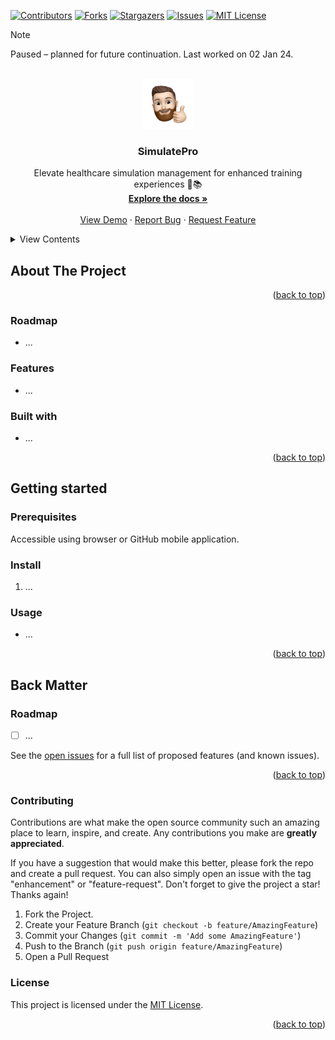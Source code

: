 <!-- TOP ROW OF BADGES -->

[![Contributors][contributors-shield]][contributors-url]
[![Forks][forks-shield]][forks-url]
[![Stargazers][stars-shield]][stars-url]
[![Issues][issues-shield]][issues-url]
[![MIT License][license-shield]][license-url]

<a name="readme-top"></a>

> [!NOTE] 
> Paused – planned for future continuation. Last worked on 02 Jan 24.

<!-- PROJECT LOGO -->
<br />
<div align="center">
  <a href="https://github.com/smcnab1/SimulatePro">
    <img src="images/avatar.png" alt="Logo" width="80" height="80">
  </a>

<h3 align="center">SimulatePro</h3>

  <p align="center">
    Elevate healthcare simulation management for enhanced training experiences 🏥📚
    <br />
    <a href="https://github.com/smcnab1/SimulatePro"><strong>Explore the docs »</strong></a>
    <br />
    <br />
    <a href="https://github.com/smcnab1/SimulatePro">View Demo</a>
    ·
    <a href="https://github.com/smcnab1/SimulatePro/issues">Report Bug</a>
    ·
    <a href="https://github.com/smcnab1/SimulatePro/issues">Request Feature</a>
  </p>
</div>

<details>
  <summary>View Contents</summary>

_Last Updated 02 Jan 24_
<!-- toc -->

- [About The Project](#about-the-project)
  - [Features](#features)
  - [Built with](#built-with)
- [Getting started](#getting-started)
  - [Prerequisites](#prerequisites)
  - [Install](#install)
  - [Usage](#usage)
- [Back Matter](#back-matter)
  - [Roadmap](#roadmap)
  - [Contributing](#contributing)
  - [License](#license)

<!-- tocstop -->
  
</details>

<!-- ABOUT THE PROJECT -->
## About The Project
<!-- <div align="center">
  <a href="https://github.com/smcnab1/SimulatePro">
    <img src="images/screenshot.png" alt="Logo" width="100%" height="auto">
  </a>
  </div>
  -->


<p align="right">(<a href="#readme-top">back to top</a>)</p>

### Roadmap
- ...

### Features

- ...

### Built with

- ...

<p align="right">(<a href="#readme-top">back to top</a>)</p>

## Getting started

### Prerequisites

Accessible using browser or GitHub mobile application.

### Install

1. ...

### Usage

- ...

<p align="right">(<a href="#readme-top">back to top</a>)</p>

## Back Matter

<!-- ROADMAP -->
### Roadmap

- [ ] ...

See the [open issues](https://github.com/smcnab1/SimulatePro/issues) for a full list of proposed features (and known issues).

<p align="right">(<a href="#readme-top">back to top</a>)</p>

<!-- CONTRIBUTING -->

<a name="contributing"></a>

### Contributing

Contributions are what make the open source community such an amazing place to learn, inspire, and create. Any contributions you make are **greatly appreciated**.

If you have a suggestion that would make this better, please fork the repo and create a pull request. You can also simply open an issue with the tag "enhancement" or "feature-request".
Don't forget to give the project a star! Thanks again!

1. Fork the Project.
2. Create your Feature Branch (`git checkout -b feature/AmazingFeature`)
3. Commit your Changes (`git commit -m 'Add some AmazingFeature'`)
4. Push to the Branch (`git push origin feature/AmazingFeature`)
5. Open a Pull Request

### License

This project is licensed under the [MIT License](LICENSE.md).

<p align="right">(<a href="#readme-top">back to top</a>)</p>

<!-- MARKDOWN LINKS & IMAGES -->

[contributors-shield]: https://img.shields.io/github/contributors/smcnab1/SimulatePro.svg?style=for-the-badge
[contributors-url]: https://github.com/smcnab1/SimulatePro/graphs/contributors
[forks-shield]: https://img.shields.io/github/forks/smcnab1/SimulatePro.svg?style=for-the-badge
[forks-url]: https://github.com/smcnab1/SimulatePro/network/members
[stars-shield]: https://img.shields.io/github/stars/smcnab1/SimulatePro.svg?style=for-the-badge
[stars-url]: https://github.com/smcnab1/SimulatePro/stargazers
[issues-shield]: https://img.shields.io/github/issues/smcnab1/SimulatePro.svg?style=for-the-badge
[issues-url]: https://github.com/smcnab1/SimulatePro/issues
[license-shield]: https://img.shields.io/github/license/smcnab1/SimulatePro.svg?style=for-the-badge
[license-url]: https://github.com/smcnab1/SimulatePro/blob/master/LICENSE.md
[linkedin-shield]: https://img.shields.io/badge/-LinkedIn-black.svg?style=for-the-badge&logo=linkedin&colorB=555
[linkedin-url]: https://www.linkedin.com/in/sammcnab/
[product-screenshot]: images/screenshot.png
[email-badge]: https://img.shields.io/badge/Email-D14836?style=for-the-badge&logo=gmail&logoColor=white
[email-url]: mailto:sam@sammcnab.co.uk
[git-badge]: https://img.shields.io/badge/GitHub-100000?style=for-the-badge&logo=github&logoColor=white
[git-url]: https://github.com/smcnab1
[kofi-badge]: https://ko-fi.com/img/githubbutton_sm.svg
[kofi-url]: https://ko-fi.com/sammcnab1
